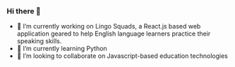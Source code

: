 ### Hi there 👋

- 🔭 I’m currently working on Lingo Squads, a React.js based web application geared to help English language learners practice their speaking skills.
- 🌱 I’m currently learning Python
- 👯 I’m looking to collaborate on Javascript-based education technologies
